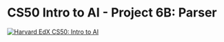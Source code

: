 # CS50 Intro to AI - Project 6B: Parser


[![Harvard EdX CS50: Intro to AI](http://img.youtube.com/vi/enDILgpR_Ug/0.jpg)](https://youtu.be/enDILgpR_Ug)
